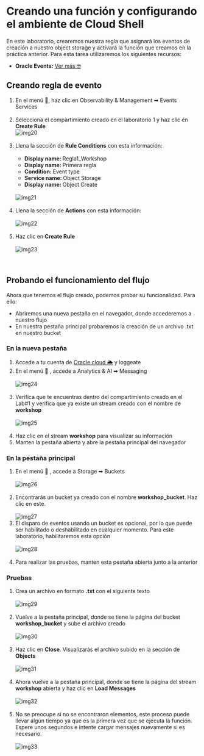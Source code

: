 <h1>Creando una función y configurando el ambiente de Cloud Shell</h1>
<p>
    En este laboratorio, crearemos nuestra regla que asignará los eventos de creación a nuestro object storage y activará la función que creamos en la práctica anterior. Para esta tarea utilizaremos los siguientes recursos:
</p>
<ul>
    <li><b>Oracle Events:</b> <a
            href="https://docs.oracle.com/es-ww/iaas/Content/Events/Concepts/eventsoverview.htm">Ver más
            &#129299;</a></li>
</ul>
<h2>Creando regla de evento</h2>
<ol>
    <li>
        En el menú &#127828;, haz clic en Observability & Management &#10145; Events Services
    </li>
    <br>
    <li>Selecciona el compartimiento creado en el laboratorio 1 y haz clic en <b>Create Rule</b>
        <br>
        <img src="/Lab 3/images/Screenshot_20.png" alt="img20">
    </li>
    <br>
    <li>
        Llena la sección de <b>Rule Conditions</b> con esta información:
        <br>
        <br>
        <ul>
            <li><b>Display name: </b>Regla1_Workshop</li>
            <li><b>Display name: </b>Primera regla</li>
            <li><b>Condition: </b>Event type</li>
            <li><b>Service name: </b>Object Storage</li>
            <li><b>Display name: </b>Object Create</li>
        </ul>
        <br>
        <img src="/Lab 3/images/Screenshot_21.png" alt="img21">
        <br>
    </li>
    <br>
    <li>Llena la sección de <b>Actions</b> con esta información:
        <br>
        <br>
        <img src="/Lab 3/images/Screenshot_22.png" alt="img22">
    </li>
    <br>
    <li>Haz clic en <b>Create Rule</b>
        <br>
        <br>
        <img src="/Lab 3/images/Screenshot_23.png" alt="img23">
    </li>
</ol>
    <br>
    <h2>Probando el funcionamiento del flujo</h2>
    <p>
        Ahora que tenemos el flujo creado, podemos probar su funcionalidad. Para ello:
        <ul>
            <li>Abriremos una nueva pestaña en el navegador, donde accederemos a nuestro flujo</li>
            <li>En nuestra pestaña principal probaremos la creación de un archivo .txt en nuestro bucket</li>
        </ul>
    </p>
    <h3>En la nueva pestaña</h3>
<ol>
    <li>
        Accede a tu cuenta de  <a href="https://www.oracle.com/cloud/sign-in.html">Oracle cloud &#127781;</a> y loggeate
    </li>
    <li>
        En el menú &#127828; , accede a Analytics & AI &#10145; Messaging
        <br>
        <br>
        <img src="/Lab 3/images/Screenshot_24.png" alt="img24">
    </li>
    <br>
    <li>
        Verifica que te encuentras dentro del compartimiento creado en el Lab#1 y verifica que ya existe un stream creado con el nombre de <b>workshop</b>
        <br>
        <br>
        <img src="/Lab 3/images/Screenshot_25.png" alt="img25">
    </li>
    <br>
    <li>
        Haz clic en el stream <b>workshop</b> para visualizar su información
    </li>
    <li>
        Manten la pestaña abierta y abre la pestaña principal del navegador
    </li>
</ol>
<h3>En la pestaña principal</h3>
<ol>
    <li>
        En el menú &#127828; , accede a Storage &#10145; Buckets
        <br>
        <br>
        <img src="/Lab 3/images/Screenshot_26.png" alt="img26">
    </li>
    <br>
    <li>
        Encontrarás un bucket ya creado con el nombre <b>workshop_bucket</b>. Haz clic en este.
        <br>
        <br>
        <img src="/Lab 3/images/Screenshot_27.png" alt="img27">
    </li>
    <li>
        El disparo de eventos usando un bucket es opcional, por lo que puede ser habilitado o deshabilitado en cualquier momento. Para este laboratorio, habilitaremos esta opción
        <br>
        <br>
        <img src="/Lab 3/images/Screenshot_28.png" alt="img28">
    </li>
    <br>
    <li>
        Para realizar las pruebas, manten esta pestaña abierta junto a la anterior
    </li>
</ol>
<h3>Pruebas</h3>
<ol>
    <li>
        Crea un archivo en formato <b>.txt</b> con el siguiente texto
        <br>
        <br>
        <img src="/Lab 3/images/Screenshot_29.png" alt="img29">
    </li>
    <br>
    <li>
        Vuelve a la pestaña principal, donde se tiene la página del bucket <b>workshop_bucket</b> y sube el archivo creado
        <br>
        <br>
        <img src="/Lab 3/images/Screenshot_30.png" alt="img30">
    </li>
    <br>
    <li>
        Haz clic en <b>Close</b>. Visualizarás el archivo subido en la sección de <b>Objects</b>
        <br>
        <br>
        <img src="/Lab 3/images/Screenshot_31.png" alt="img31">
    </li>
    <br>
    <li>
        Ahora vuelve a la pestaña principal, donde se tiene la página del stream <b>workshop</b> abierta y haz clic en <b>Load Messages</b>
        <br>
        <br>
        <img src="/Lab 3/images/Screenshot_32.png" alt="img32">
    </li>
    <br>
    <li>
        No se preocupe si no se encontraron elementos, este proceso puede llevar algún tiempo ya que es la primera vez que se ejecuta la función. Espere unos segundos e intente cargar mensajes nuevamente si es necesario.
        <br>
        <br>
        <img src="/Lab 3/images/Screenshot_33.png" alt="img33">
    </li>
</ol>
